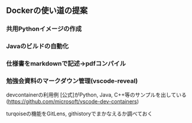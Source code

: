 ## Dockerの使い道の提案

### 共用Pythonイメージの作成

### Javaのビルドの自動化

### 仕様書をmarkdownで記述->pdfコンパイル

### 勉強会資料のマークダウン管理(vscode-reveal)



devcontainerの利用例
[公式]がPython, Java, C++等のサンプルを出している(https://github.com/microsoft/vscode-dev-containers)

turqoiseの機能をGitLens, githistoryでまかなえるか調べておく